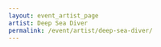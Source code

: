 ```yaml
---
layout: event_artist_page
artist: Deep Sea Diver
permalink: /event/artist/deep-sea-diver/
---
```



